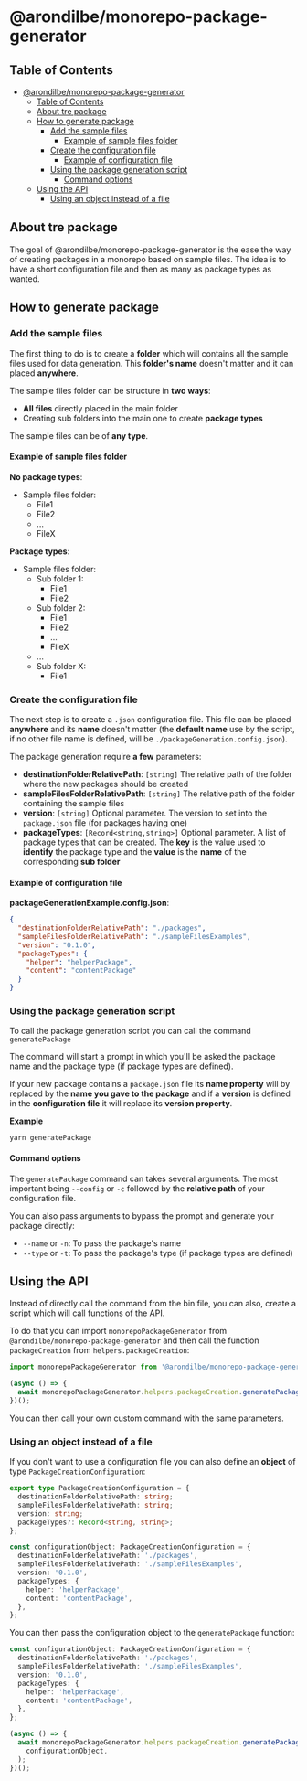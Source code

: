 # @arondilbe/monorepo-package-generator

## Table of Contents

- [@arondilbe/monorepo-package-generator](#arondilbemonorepo-package-generator)
  - [Table of Contents](#table-of-contents)
  - [About tre package](#about-tre-package)
  - [How to generate package](#how-to-generate-package)
    - [Add the sample files](#add-the-sample-files)
      - [Example of sample files folder](#example-of-sample-files-folder)
    - [Create the configuration file](#create-the-configuration-file)
      - [Example of configuration file](#example-of-configuration-file)
    - [Using the package generation script](#using-the-package-generation-script)
      - [Command options](#command-options)
  - [Using the API](#using-the-api)
    - [Using an object instead of a file](#using-an-object-instead-of-a-file)

## About tre package

The goal of @arondilbe/monorepo-package-generator is the ease the way of creating packages in a monorepo based on sample files.
The idea is to have a short configuration file and then as many as package types as wanted.

## How to generate package

### Add the sample files

The first thing to do is to create a **folder** which will contains all the sample files used for data generation. This **folder's name** doesn't matter and it can placed **anywhere**.

The sample files folder can be structure in **two ways**:

- **All files** directly placed in the main folder
- Creating sub folders into the main one to create **package types**

The sample files can be of **any type**.

#### Example of sample files folder

**No package types**:

- Sample files folder:
  - File1
  - File2
  - ...
  - FileX

**Package types**:

- Sample files folder:
  - Sub folder 1:
    - File1
    - File2
  - Sub folder 2:
    - File1
    - File2
    - ...
    - FileX
  - ...
  - Sub folder X:
    - File1

### Create the configuration file

The next step is to create a `.json` configuration file. This file can be placed **anywhere** and its **name** doesn't matter (the **default name** use by the script, if no other file name is defined, will be `./packageGeneration.config.json`).

The package generation require **a few** parameters:

- **destinationFolderRelativePath**: `[string]` The relative path of the folder where the new packages should be created
- **sampleFilesFolderRelativePath**: `[string]` The relative path of the folder containing the sample files
- **version**: `[string]` Optional parameter. The version to set into the `package.json` file (for packages having one)
- **packageTypes**: `[Record<string,string>]` Optional parameter. A list of package types that can be created. The **key** is the value used to **identify** the package type and the **value** is the **name** of the corresponding **sub folder**

#### Example of configuration file

**packageGenerationExample.config.json**:

```json
{
  "destinationFolderRelativePath": "./packages",
  "sampleFilesFolderRelativePath": "./sampleFilesExamples",
  "version": "0.1.0",
  "packageTypes": {
    "helper": "helperPackage",
    "content": "contentPackage"
  }
}
```

### Using the package generation script

To call the package generation script you can call the command `generatePackage`

The command will start a prompt in which you'll be asked the package name and the package type (if package types are defined).

If your new package contains a `package.json` file its **name property** will by replaced by the **name you gave to the package** and if a **version** is defined in the **configuration file** it will replace its **version property**.

**Example**

```
yarn generatePackage
```

#### Command options

The `generatePackage` command can takes several arguments. The most important being `--config` or `-c` followed by the **relative path** of your configuration file.

You can also pass arguments to bypass the prompt and generate your package directly:

- `--name` or `-n`: To pass the package's name
- `--type` or `-t`: To pass the package's type (if package types are defined)

## Using the API

Instead of directly call the command from the bin file, you can also, create a script which will call functions of the API.

To do that you can import `monorepoPackageGenerator` from `@arondilbe/monorepo-package-generator` and then call the function `packageCreation` from `helpers.packageCreation`:

```typescript
import monorepoPackageGenerator from '@arondilbe/monorepo-package-generator';

(async () => {
  await monorepoPackageGenerator.helpers.packageCreation.generatePackage();
})();
```

You can then call your own custom command with the same parameters.

### Using an object instead of a file

If you don't want to use a configuration file you can also define an **object** of type `PackageCreationConfiguration`:

```typescript
export type PackageCreationConfiguration = {
  destinationFolderRelativePath: string;
  sampleFilesFolderRelativePath: string;
  version: string;
  packageTypes?: Record<string, string>;
};

const configurationObject: PackageCreationConfiguration = {
  destinationFolderRelativePath: './packages',
  sampleFilesFolderRelativePath: './sampleFilesExamples',
  version: '0.1.0',
  packageTypes: {
    helper: 'helperPackage',
    content: 'contentPackage',
  },
};
```

You can then pass the configuration object to the `generatePackage` function:

```typescript
const configurationObject: PackageCreationConfiguration = {
  destinationFolderRelativePath: './packages',
  sampleFilesFolderRelativePath: './sampleFilesExamples',
  version: '0.1.0',
  packageTypes: {
    helper: 'helperPackage',
    content: 'contentPackage',
  },
};

(async () => {
  await monorepoPackageGenerator.helpers.packageCreation.generatePackage(
    configurationObject,
  );
})();
```
